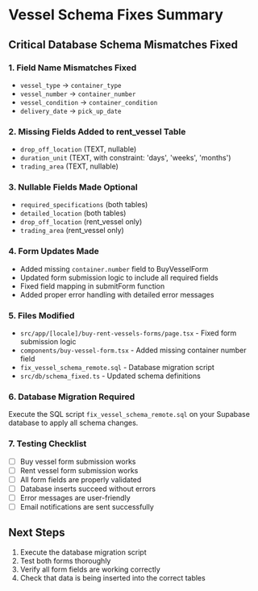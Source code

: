 # Vessel Schema Fixes Summary

## Critical Database Schema Mismatches Fixed

### 1. Field Name Mismatches Fixed
- `vessel_type` → `container_type`
- `vessel_number` → `container_number` 
- `vessel_condition` → `container_condition`
- `delivery_date` → `pick_up_date`

### 2. Missing Fields Added to rent_vessel Table
- `drop_off_location` (TEXT, nullable)
- `duration_unit` (TEXT, with constraint: 'days', 'weeks', 'months')
- `trading_area` (TEXT, nullable)

### 3. Nullable Fields Made Optional
- `required_specifications` (both tables)
- `detailed_location` (both tables)
- `drop_off_location` (rent_vessel only)
- `trading_area` (rent_vessel only)

### 4. Form Updates Made
- Added missing `container.number` field to BuyVesselForm
- Updated form submission logic to include all required fields
- Fixed field mapping in submitForm function
- Added proper error handling with detailed error messages

### 5. Files Modified
- `src/app/[locale]/buy-rent-vessels-forms/page.tsx` - Fixed form submission logic
- `components/buy-vessel-form.tsx` - Added missing container number field
- `fix_vessel_schema_remote.sql` - Database migration script
- `src/db/schema_fixed.ts` - Updated schema definitions

### 6. Database Migration Required
Execute the SQL script `fix_vessel_schema_remote.sql` on your Supabase database to apply all schema changes.

### 7. Testing Checklist
- [ ] Buy vessel form submission works
- [ ] Rent vessel form submission works  
- [ ] All form fields are properly validated
- [ ] Database inserts succeed without errors
- [ ] Error messages are user-friendly
- [ ] Email notifications are sent successfully

## Next Steps
1. Execute the database migration script
2. Test both forms thoroughly
3. Verify all form fields are working correctly
4. Check that data is being inserted into the correct tables
